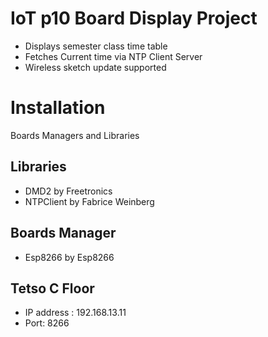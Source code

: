 
# IoT p10 Board Display Project
* Displays semester class time table
* Fetches Current time via NTP Client Server
* Wireless sketch update supported  



# Installation

Boards Managers and Libraries

## Libraries
  + DMD2 by Freetronics
  + NTPClient by Fabrice Weinberg
## Boards Manager
  + Esp8266 by Esp8266

## Tetso C Floor
 + IP address : 192.168.13.11
 +  Port: 8266


    
